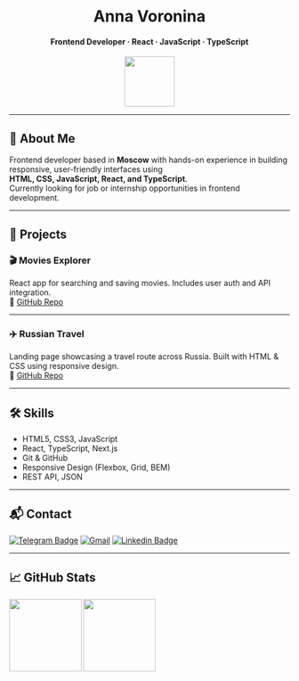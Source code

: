 <div align="center">
  
# Anna Voronina  
#### Frontend Developer · React · JavaScript · TypeScript

</div>

<div id="header" align="center">
  <img src="https://media.giphy.com/media/Oj25fisQ3zhukVWY96/giphy.gif" width="90"/>
</div>

<div id="check" align="center">  
  <img src="https://komarev.com/ghpvc/?username=Fronchik&style=flat-square&color=blue" alt=""/>
</div>

---

## 🧩 About Me

Frontend developer based in **Moscow** with hands-on experience in building responsive, user-friendly interfaces using  
**HTML, CSS, JavaScript, React, and TypeScript**.  
Currently looking for job or internship opportunities in frontend development.

---

## 🚀 Projects

### 🎬 Movies Explorer  
React app for searching and saving movies. Includes user auth and API integration.  
🔗 [GitHub Repo](https://github.com/Fronchik/movies-explorer-frontend)

---

### ✈️ Russian Travel  
Landing page showcasing a travel route across Russia. Built with HTML & CSS using responsive design.  
🔗 [GitHub Repo](https://github.com/Fronchik/russian-travel)

---

## 🛠️ Skills

- HTML5, CSS3, JavaScript  
- React, TypeScript, Next.js  
- Git & GitHub  
- Responsive Design (Flexbox, Grid, BEM)  
- REST API, JSON

---

## 📬 Contact

[![Telegram Badge](https://img.shields.io/badge/Telegram-2CA5E0?style=flat-square&logo=telegram&logoColor=white)](https://t.me/Voron_in_A)
[![Gmail](https://img.shields.io/badge/-Gmail-c14438?style=flat-square&logo=Gmail&logoColor=white)](mailto:voronina.annya@gmail.com)
[![Linkedin Badge](https://img.shields.io/badge/-LinkedIn-blue?style=flat-square&logo=Linkedin&logoColor=white&link=https://www.linkedin.com/in/voronina-anna/)](https://www.linkedin.com/in/voronina-anna/)

---

## 📈 GitHub Stats

<a href="https://github-readme-stats.vercel.app/api?username=Fronchik&show_icons=true&theme=radical">
  <img align="left" height="130" src="https://github-readme-stats.vercel.app/api?username=Fronchik&theme=nord&hide=contribs&show_icons=true" />
  <img align="left" height="130" src="https://github-readme-stats.vercel.app/api/top-langs/?username=Fronchik&layout=compact&theme=nord" />
</a>
